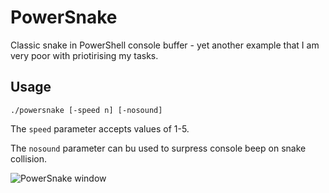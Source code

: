# PowerSnake
Classic snake in PowerShell console buffer - yet another example that I am very poor with priotirising my tasks.

## Usage

`./powersnake [-speed n] [-nosound]`

The `speed` parameter accepts values of 1-5.

The `nosound` parameter can bu used to surpress console beep on snake collision.

![PowerSnake window](http://traal.eu/wp/wp-content/uploads/2016/01/powersnake.jpg)
